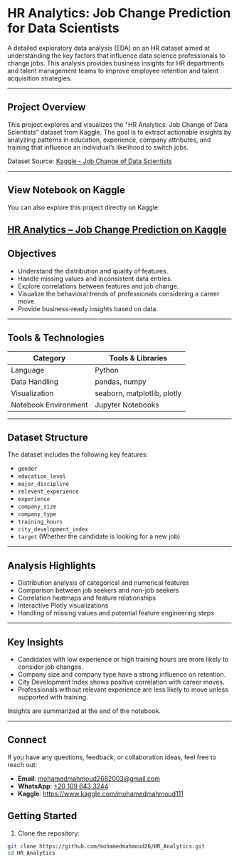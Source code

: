 # HR Analytics: Job Change Prediction for Data Scientists

A detailed exploratory data analysis (EDA) on an HR dataset aimed at understanding the key factors that influence data science professionals to change jobs. This analysis provides business insights for HR departments and talent management teams to improve employee retention and talent acquisition strategies.

---

## Project Overview

This project explores and visualizes the "HR Analytics: Job Change of Data Scientists" dataset from Kaggle. The goal is to extract actionable insights by analyzing patterns in education, experience, company attributes, and training that influence an individual’s likelihood to switch jobs.

Dataset Source: [Kaggle - Job Change of Data Scientists](https://www.kaggle.com/datasets/arashnic/hr-analytics-job-change-of-data-scientists)

---
## View Notebook on Kaggle

You can also explore this project directly on Kaggle:

 [HR Analytics – Job Change Prediction on Kaggle](https://www.kaggle.com/code/mohamedmahmoud111/hr-analytics)
---
## Objectives

- Understand the distribution and quality of features.
- Handle missing values and inconsistent data entries.
- Explore correlations between features and job change.
- Visualize the behavioral trends of professionals considering a career move.
- Provide business-ready insights based on data.

---

## Tools & Technologies

| Category             | Tools & Libraries                    |
|----------------------|--------------------------------------|
| Language             | Python                               |
| Data Handling        | pandas, numpy                        |
| Visualization        | seaborn, matplotlib, plotly          |
| Notebook Environment | Jupyter Notebooks                    |

---

## Dataset Structure

The dataset includes the following key features:

- `gender`
- `education_level`
- `major_discipline`
- `relevent_experience`
- `experience`
- `company_size`
- `company_type`
- `training_hours`
- `city_development_index`
- `target` (Whether the candidate is looking for a new job)

---

## Analysis Highlights

- Distribution analysis of categorical and numerical features
- Comparison between job seekers and non-job seekers
- Correlation heatmaps and feature relationships
- Interactive Plotly visualizations
- Handling of missing values and potential feature engineering steps

---

## Key Insights

- Candidates with low experience or high training hours are more likely to consider job changes.  
- Company size and company type have a strong influence on retention.  
- City Development Index shows positive correlation with career moves.  
- Professionals without relevant experience are less likely to move unless supported with training.

Insights are summarized at the end of the notebook.

---
## Connect

If you have any questions, feedback, or collaboration ideas, feel free to reach out:

- **Email**: [mohamedmahmoud2682003@gmail.com](mailto:mohamedmahmoud2682003@gmail.com)  
- **WhatsApp**: [+20 109 643 3244](https://wa.me/201096433244)
- **Kaggle**:  https://www.kaggle.com/mohamedmahmoud111
## Getting Started

1. Clone the repository:
```bash
git clone https://github.com/mohamedmahmoud26/HR_Analytics.git
cd HR_Analytics
